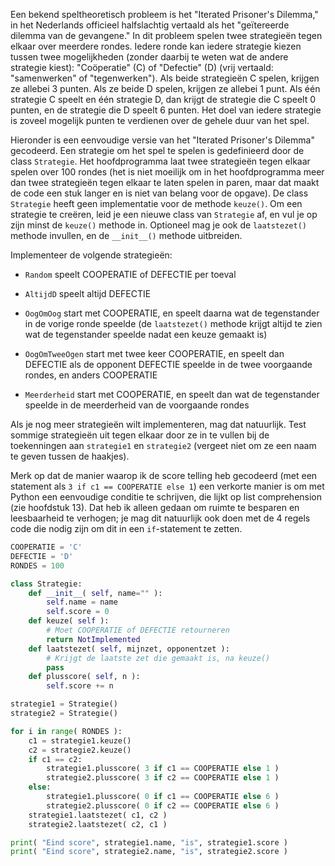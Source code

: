 Een bekend speltheoretisch probleem is
het "Iterated Prisoner's Dilemma," in het Nederlands officieel
halfslachtig vertaald als het "geïtereerde dilemma van de gevangene." In
dit probleem spelen twee strategieën tegen elkaar over meerdere rondes.
Iedere ronde kan iedere strategie kiezen tussen twee mogelijkheden
(zonder daarbij te weten wat de andere strategie kiest): "Coöperatie"
(C) of "Defectie" (D) (vrij vertaald: "samenwerken" of "tegenwerken").
Als beide strategieën C spelen, krijgen ze allebei 3 punten. Als ze
beide D spelen, krijgen ze allebei 1 punt. Als één strategie C speelt en
één strategie D, dan krijgt de strategie die C speelt 0 punten, en de
strategie die D speelt 6 punten. Het doel van iedere strategie is zoveel
mogelijk punten te verdienen over de gehele duur van het spel.

Hieronder is een eenvoudige versie van het "Iterated Prisoner's Dilemma"
gecodeerd. Een strategie om het spel te spelen is gedefinieerd door de
class `Strategie`. Het hoofdprogramma laat twee strategieën tegen elkaar
spelen over 100 rondes (het is niet moeilijk om in het hoofdprogramma
meer dan twee strategieën tegen elkaar te laten spelen in paren, maar
dat maakt de code een stuk langer en is niet van belang voor de opgave).
De class `Strategie` heeft geen implementatie voor de methode `keuze()`.
Om een strategie te creëren, leid je een nieuwe class van `Strategie`
af, en vul je op zijn minst de `keuze()` methode in. Optioneel mag je
ook de `laatstezet()` methode invullen, en de `__init__()` methode
uitbreiden.

Implementeer de volgende strategieën:

-   `Random` speelt COOPERATIE of DEFECTIE per toeval

-   `AltijdD` speelt altijd DEFECTIE

-   `OogOmOog` start met COOPERATIE, en speelt daarna wat de
    tegenstander in de vorige ronde speelde (de `laatstezet()` methode
    krijgt altijd te zien wat de tegenstander speelde nadat een keuze
    gemaakt is)

-   `OogOmTweeOgen` start met twee keer COOPERATIE, en speelt dan
    DEFECTIE als de opponent DEFECTIE speelde in de twee voorgaande
    rondes, en anders COOPERATIE

-   `Meerderheid` start met COOPERATIE, en speelt dan wat de
    tegenstander speelde in de meerderheid van de voorgaande rondes

Als je nog meer strategieën wilt implementeren, mag dat natuurlijk. Test
sommige strategieën uit tegen elkaar door ze in te vullen bij de
toekenningen aan `strategie1` en `strategie2` (vergeet niet om ze een
naam te geven tussen de haakjes).

Merk op dat de manier waarop ik de score telling heb gecodeerd (met een
statement als `3 if c1 == COOPERATIE else 1`) een verkorte manier is om
met Python een eenvoudige conditie te schrijven, die lijkt op list
comprehension (zie hoofdstuk
13).
Dat heb ik alleen gedaan om ruimte te besparen en leesbaarheid te
verhogen; je mag dit natuurlijk ook doen met de 4 regels code die nodig
zijn om dit in een `if`-statement te zetten.

```python
COOPERATIE = 'C'
DEFECTIE = 'D'
RONDES = 100

class Strategie:
    def __init__( self, name="" ):
        self.name = name
        self.score = 0
    def keuze( self ):
        # Moet COOPERATIE of DEFECTIE retourneren
        return NotImplemented
    def laatstezet( self, mijnzet, opponentzet ):
        # Krijgt de laatste zet die gemaakt is, na keuze()
        pass
    def plusscore( self, n ):
        self.score += n

strategie1 = Strategie()
strategie2 = Strategie()

for i in range( RONDES ):
    c1 = strategie1.keuze()
    c2 = strategie2.keuze()
    if c1 == c2:
        strategie1.plusscore( 3 if c1 == COOPERATIE else 1 )
        strategie2.plusscore( 3 if c2 == COOPERATIE else 1 )
    else:
        strategie1.plusscore( 0 if c1 == COOPERATIE else 6 )
        strategie2.plusscore( 0 if c2 == COOPERATIE else 6 )
    strategie1.laatstezet( c1, c2 )
    strategie2.laatstezet( c2, c1 )

print( "Eind score", strategie1.name, "is", strategie1.score )
print( "Eind score", strategie2.name, "is", strategie2.score )
```
